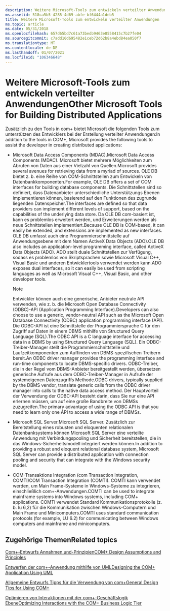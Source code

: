 ```yaml
---
description: Weitere Microsoft-Tools zum entwickeln verteilter Anwendungen
ms.assetid: 518ca5b5-4285-4d69-abfe-bf6444a1deb5
title: Weitere Microsoft-Tools zum entwickeln verteilter Anwendungen
ms.topic: article
ms.date: 05/31/2018
ms.openlocfilehash: 657d65bd7c61a73bedb9463e8558415c7b27fe04
ms.sourcegitcommit: c7add10d695482e1ceb72d62b8a4ebd84ea050f7
ms.translationtype: MT
ms.contentlocale: de-DE
ms.lasthandoff: 01/07/2021
ms.locfileid: "106346648"
---
```

# <a name="other-microsoft-tools-for-building-distributed-applications"></a><span data-ttu-id="db69d-103">Weitere Microsoft-Tools zum entwickeln verteilter Anwendungen</span><span class="sxs-lookup"><span data-stu-id="db69d-103">Other Microsoft Tools for Building Distributed Applications</span></span>

<span data-ttu-id="db69d-104">Zusätzlich zu den Tools in com+ bietet Microsoft die folgenden Tools zum unterstützen des Entwicklers bei der Erstellung verteilter Anwendungen:</span><span class="sxs-lookup"><span data-stu-id="db69d-104">In addition to the tools in COM+, Microsoft provides the following tools to assist the developer in creating distributed applications:</span></span>

-   <span data-ttu-id="db69d-105">Microsoft Data Access Components (MDAC).</span><span class="sxs-lookup"><span data-stu-id="db69d-105">Microsoft Data Access Components (MDAC).</span></span> <span data-ttu-id="db69d-106">Microsoft bietet mehrere Möglichkeiten zum Abrufen von Daten aus einer Vielzahl von Quellen.</span><span class="sxs-lookup"><span data-stu-id="db69d-106">Microsoft provides several avenues for retrieving data from a myriad of sources.</span></span> <span data-ttu-id="db69d-107">OLE DB bietet z. b. eine Reihe von COM-Schnittstellen zum Entwickeln von Datenbankkomponenten.</span><span class="sxs-lookup"><span data-stu-id="db69d-107">For example, OLE DB offers a set of COM interfaces for building database components.</span></span> <span data-ttu-id="db69d-108">Die Schnittstellen sind so definiert, dass Datenanbieter unterschiedliche Unterstützungs Ebenen implementieren können, basierend auf den Funktionen des zugrunde liegenden Datenspeicher.</span><span class="sxs-lookup"><span data-stu-id="db69d-108">The interfaces are defined so that data providers can implement different levels of support, based on the capabilities of the underlying data store.</span></span> <span data-ttu-id="db69d-109">Da OLE DB com-basiert ist, kann es problemlos erweitert werden, und Erweiterungen werden als neue Schnittstellen implementiert.</span><span class="sxs-lookup"><span data-stu-id="db69d-109">Because OLE DB is COM-based, it can easily be extended, and extensions are implemented as new interfaces.</span></span> <span data-ttu-id="db69d-110">OLE DB umfasst auch eine Programmierschnittstelle auf Anwendungsebene mit dem Namen ActiveX Data Objects (ADO).</span><span class="sxs-lookup"><span data-stu-id="db69d-110">OLE DB also includes an application-level programming interface, called ActiveX Data Objects (ADO).</span></span> <span data-ttu-id="db69d-111">ADO stellt duale Schnittstellen zur Verfügung, sodass es problemlos von Skriptsprachen sowie Microsoft Visual C++, Visual Basic und anderen Entwicklertools verwendet werden kann.</span><span class="sxs-lookup"><span data-stu-id="db69d-111">ADO exposes dual interfaces, so it can easily be used from scripting languages as well as Microsoft Visual C++, Visual Basic, and other developer tools.</span></span>

    > [!Note]  
    > <span data-ttu-id="db69d-112">Entwickler können auch eine generische, Anbieter neutrale API verwenden, wie z. b. die Microsoft Open Database Connectivity (ODBC)-API (Application Programming Interface).</span><span class="sxs-lookup"><span data-stu-id="db69d-112">Developers can also choose to use a generic, vendor-neutral API such as the Microsoft Open Database Connectivity (ODBC) application programming interface (API).</span></span> <span data-ttu-id="db69d-113">Die ODBC-API ist eine Schnittstelle der Programmiersprache C für den Zugriff auf Daten in einem DBMS mithilfe von Structured Query Language (SQL).</span><span class="sxs-lookup"><span data-stu-id="db69d-113">The ODBC API is a C language interface for accessing data in a DBMS by using Structured Query Language (SQL).</span></span> <span data-ttu-id="db69d-114">Ein ODBC-Treiber-Manager stellt die Programmierschnittstelle und Laufzeitkomponenten zum Auffinden von DBMS-spezifischen Treibern bereit.</span><span class="sxs-lookup"><span data-stu-id="db69d-114">An ODBC driver manager provides the programming interface and run-time components to locate DBMS-specific drivers.</span></span> <span data-ttu-id="db69d-115">ODBC-Treiber, die in der Regel vom DBMS-Anbieter bereitgestellt werden, übersetzen generische Aufrufe aus dem ODBC-Treiber-Manager in Aufrufe der systemeigenen Datenzugriffs Methode.</span><span class="sxs-lookup"><span data-stu-id="db69d-115">ODBC drivers, typically supplied by the DBMS vendor, translate generic calls from the ODBC driver manager into calls to the native data access method.</span></span> <span data-ttu-id="db69d-116">Der Hauptvorteil der Verwendung der ODBC-API besteht darin, dass Sie nur eine API erlernen müssen, um auf eine große Bandbreite von DBMSs zuzugreifen.</span><span class="sxs-lookup"><span data-stu-id="db69d-116">The primary advantage of using the ODBC API is that you need to learn only one API to access a wide range of DBMSs.</span></span>

     

-   <span data-ttu-id="db69d-117">Microsoft SQL Server.</span><span class="sxs-lookup"><span data-stu-id="db69d-117">Microsoft SQL Server.</span></span> <span data-ttu-id="db69d-118">Zusätzlich zur Bereitstellung eines robusten und eloquenten relationalen Datenbanksystems können Microsoft SQL Server eine verteilte Anwendung mit Verbindungspooling und Sicherheit bereitstellen, die in das Windows-Sicherheitsmodell integriert werden können.</span><span class="sxs-lookup"><span data-stu-id="db69d-118">In addition to providing a robust and eloquent relational database system, Microsoft SQL Server can provide a distributed application with connection pooling and security that can integrate with the Windows security model.</span></span>

-   <span data-ttu-id="db69d-119">COM-Transaktions Integration (com Transaction Integration, COMTI)</span><span class="sxs-lookup"><span data-stu-id="db69d-119">COM Transaction Integration (COMTI).</span></span> <span data-ttu-id="db69d-120">COMTI kann verwendet werden, um Main Frame-Systeme in Windows-Systeme zu integrieren, einschließlich com+-Anwendungen.</span><span class="sxs-lookup"><span data-stu-id="db69d-120">COMTI can be used to integrate mainframe systems into Windows systems, including COM+ applications.</span></span> <span data-ttu-id="db69d-121">COMTI verwendet Standard Kommunikationsprotokolle (z. b. lu 6,2) für die Kommunikation zwischen Windows-Computern und Main Frame und Minicomputers.</span><span class="sxs-lookup"><span data-stu-id="db69d-121">COMTI uses standard communication protocols (for example, LU 6.2) for communicating between Windows computers and mainframe and minicomputers.</span></span>

## <a name="related-topics"></a><span data-ttu-id="db69d-122">Zugehörige Themen</span><span class="sxs-lookup"><span data-stu-id="db69d-122">Related topics</span></span>

<dl> <dt>

[<span data-ttu-id="db69d-123">Com+-Entwurfs Annahmen und-Prinzipien</span><span class="sxs-lookup"><span data-stu-id="db69d-123">COM+ Design Assumptions and Principles</span></span>](com--design-assumptions-and-principles.md)
</dt> <dt>

[<span data-ttu-id="db69d-124">Entwerfen der com+-Anwendung mithilfe von UML</span><span class="sxs-lookup"><span data-stu-id="db69d-124">Designing the COM+ Application Using UML</span></span>](designing-the-com--application-using-uml.md)
</dt> <dt>

[<span data-ttu-id="db69d-125">Allgemeine Entwurfs Tipps für die Verwendung von com+</span><span class="sxs-lookup"><span data-stu-id="db69d-125">General Design Tips for Using COM+</span></span>](general-design-tips-for-using-com-.md)
</dt> <dt>

[<span data-ttu-id="db69d-126">Optimieren von Interaktionen mit der com+-Geschäftslogik Ebene</span><span class="sxs-lookup"><span data-stu-id="db69d-126">Optimizing Interactions with the COM+ Business Logic Tier</span></span>](optimizing-interactions-with-the-com--business-logic-tier.md)
</dt> </dl>

 

 



